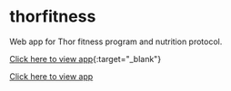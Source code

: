 # thorfitness
Web app for Thor fitness program and nutrition protocol.

[Click here to view app]([url](https://radiant-khapse-101138.netlify.app)){:target="_blank"}

<a href=https://radiant-khapse-101138.netlify.app/ target="_blank">Click here to view app</a>
